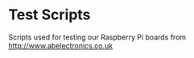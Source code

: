 Test Scripts
===========

Scripts used for testing our Raspberry Pi boards from http://www.abelectronics.co.uk
